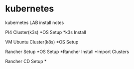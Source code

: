 # kubernetes

kubernetes LAB install notes

PI4 Cluster(k3s)
*OS Setup
*k3s Install

VM Ubuntu Cluster(k8s) 
*OS Setup

Rancher Setup
*OS Setup
*Rancher Install
*Import Clusters

Rancher CD Setup
*
